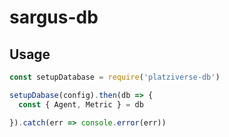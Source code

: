 # sargus-db

## Usage

``` js
const setupDatabase = require('platziverse-db')

setupDabase(config).then(db => {
  const { Agent, Metric } = db

}).catch(err => console.error(err))
```
